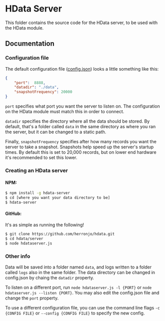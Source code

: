 # HData Server

This folder contains the source code for the HData server, to be used with the HData module.

## Documentation

### Configuration file
The default configuration file ([config.json](config.json)) looks a little something like this:
```json
{
	"port":  8888,
	"datadir": "./data",
	"snapshotFrequency": 20000
}
```
``port`` specifies what port you want the server to listen on. The configuration on the HData module must match this in order to connect.

``datadir`` specifies the directory where all the data should be stored. By default, that's a folder called ``data`` in the same directory as where you ran the server, but it can be changed to a static path.

Finally, ``snapshotFrequency`` specifies after how many records you want the server to take a snapshot. Snapshots help speed up the server's startup times. By default this is set to 20,000 records, but on lower end hardware it's recommended to set this lower.

### Creating an HData server
#### NPM: 
```sh
$ npm install -g hdata-server
$ cd [where you want your data directory to be]
$ hdata-server
```

#### GitHub:
It's as simple as running the following!

```sh
$ git clone https://github.com/herronjo/hdata.git
$ cd hdata/server
$ node hdataserver.js
```

### Other info

Data will be saved into a folder named ``data``, and logs written to a folder called ``logs`` also in the same folder. The data directory can be changed in config.json by chaing the ``datadir`` property.

To listen on a different port, run ``node hdataserver.js -l {PORT}`` or ``node hdataserver.js --listen {PORT}``. You may also edit the config.json file and change the ``port`` property.

To use a different configuration file, you can use the command line flags ``-c {CONFIG FILE}`` or ``--config {CONFIG FILE}`` to specify the new config.